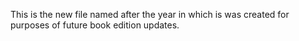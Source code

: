 This is the new file named after the year in which is was created for purposes of future book edition updates.  
